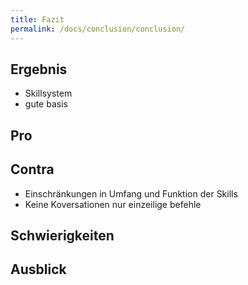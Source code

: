 ```yaml
---
title: Fazit
permalink: /docs/conclusion/conclusion/
---
```




## Ergebnis
- Skillsystem
- gute basis

## Pro
## Contra
- Einschränkungen in Umfang und Funktion der Skills
- Keine Koversationen nur einzeilige befehle
## Schwierigkeiten
## Ausblick
